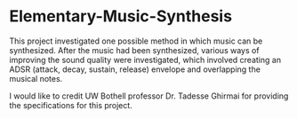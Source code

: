 # Elementary-Music-Synthesis
This project investigated one possible method in which music can be synthesized. After the music had been synthesized, various ways of improving the sound quality were investigated, which involved creating an ADSR (attack, decay, sustain, release) envelope and overlapping the musical notes.

I would like to credit UW Bothell professor Dr. Tadesse Ghirmai for providing the specifications for this project.
